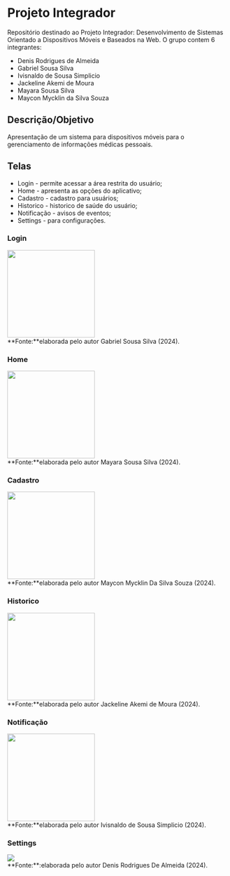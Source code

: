 # Projeto Integrador
Repositório destinado ao Projeto Integrador: Desenvolvimento de Sistemas Orientado a Dispositivos Móveis e Baseados na Web.
O grupo contem 6 integrantes:

- Denis Rodrigues de Almeida
- Gabriel Sousa Silva
- Ivisnaldo de Sousa Simplicio
- Jackeline Akemi de Moura
- Mayara Sousa Silva
- Maycon Mycklin da Silva Souza

## Descrição/Objetivo
Apresentação de um sistema para dispositivos móveis para o gerenciamento de informações médicas pessoais. 

## Telas 
* Login - permite acessar a área restrita do usuário;
* Home - apresenta as opções do aplicativo;
* Cadastro - cadastro para usuários;
* Historico - historico de saúde do usuário;
* Notificação - avisos de eventos;
* Settings - para configurações.

### Login
<div align="left">
<img src="https://github.com/user-attachments/assets/e642cefc-6811-4de5-a956-dbba0110d8b7" width="200px" />
</div>
**Fonte:**elaborada pelo autor Gabriel Sousa Silva (2024).

### Home
<div align="left">
<img src="https://github.com/user-attachments/assets/e642cefc-6811-4de5-a956-dbba0110d8b7" width="200px" />
</div>
**Fonte:**elaborada pelo autor Mayara Sousa Silva (2024).

### Cadastro
<div align="left">
<img src="https://github.com/user-attachments/assets/c13e9b76-a023-4bfe-9307-87b9cc7de449" width="200px" />
</div>
**Fonte:**elaborada pelo autor Maycon Mycklin Da Silva Souza (2024).

### Historico
<div align="left">
<img src="https://github.com/user-attachments/assets/5d68aa82-fec2-4749-92e7-b37acd7da3a1" width="200px" />
</div>
**Fonte:**elaborada pelo autor Jackeline Akemi de Moura (2024).

### Notificação
<div align="left">
<img src="https://github.com/user-attachments/assets/45c3deda-35da-4d92-bf00-a608ccb40818" width="200px" />
</div>
**Fonte:**elaborada pelo autor Ivisnaldo de Sousa Simplicio (2024).

### Settings
<div align="left">
<img src="https://github.com/user-attachments/assets/f7d9857a-e0e6-4499-a030-864982c5c453" />
</div>
**Fonte:**:elaborada pelo autor Denis Rodrigues De Almeida (2024).
